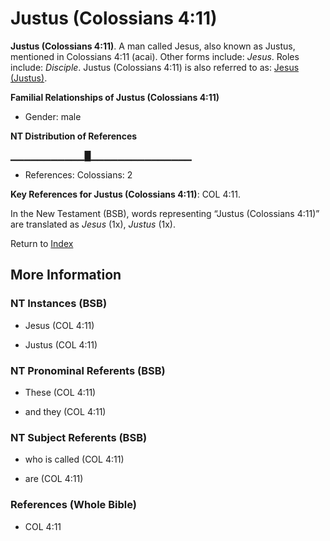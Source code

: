 # Justus (Colossians 4:11)
**Justus (Colossians 4:11)**. 
A man called Jesus, also known as Justus, mentioned in Colossians 4:11 (acai). 
Other forms include: 
*Jesus*. 
Roles include: 
_Disciple_. 
Justus (Colossians 4:11) is also referred to as: 
[Jesus (Justus)](Jesus.3.md). 




**Familial Relationships of Justus (Colossians 4:11)**


* Gender: male


**NT Distribution of References**

▁▁▁▁▁▁▁▁▁▁▁█▁▁▁▁▁▁▁▁▁▁▁▁▁▁▁
* References: Colossians: 2



**Key References for Justus (Colossians 4:11)**: 
COL 4:11. 




In the New Testament (BSB), words representing “Justus (Colossians 4:11)” are translated as 
*Jesus* (1x), *Justus* (1x). 


Return to [Index](00-Index.md)

## More Information

### NT Instances (BSB)

* Jesus (COL 4:11)

* Justus (COL 4:11)



### NT Pronominal Referents (BSB)

* These (COL 4:11)

* and they (COL 4:11)



### NT Subject Referents (BSB)

* who is called (COL 4:11)

* are (COL 4:11)



### References (Whole Bible)

* COL 4:11



